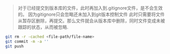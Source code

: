 
> 对于已经提交到版本库的文件，此时再加入到.gitignore文件，是不会生效的。
> 因为gitignore只会忽略还未加入到git版本控制文件
> 此时只需要将文件从暂存区删除，再提交。那么文件就会从版本库中删除，同时文件变成未被跟踪的状态，从而被忽略.

```bash
git rm -r -cached <file-path/file-name>
git commit -m -a ''
git push
```